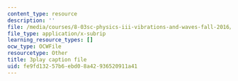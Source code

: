 ```yaml
---
content_type: resource
description: ''
file: /media/courses/8-03sc-physics-iii-vibrations-and-waves-fall-2016/fe9fd13257b6ebd08a42936520911a41_sBKHUPDUI1o.srt
file_type: application/x-subrip
learning_resource_types: []
ocw_type: OCWFile
resourcetype: Other
title: 3play caption file
uid: fe9fd132-57b6-ebd0-8a42-936520911a41
---
```

